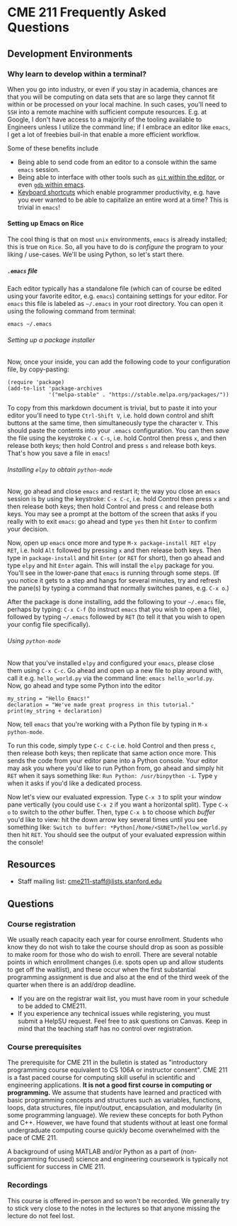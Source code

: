 # CME 211 Frequently Asked Questions

## Development Environments

### Why learn to develop within a terminal?

When you go into industry, or even if you stay in academia, chances are that you will be computing on data sets that are so large
they cannot fit within or be processed on your local machine. In such cases, you'll need to `SSH` into a remote machine with
sufficient compute resources. E.g. at Google, I don't have access to a majority of the tooling available to Engineers unless
I utilize the command line; if I embrace an editor like `emacs`, I get a lot of freebies buil-in that enable a more efficient workflow.

Some of these benefits include

- Being able to send code from an editor to a console within the same `emacs` session.
- Being able to interface with other tools such as [`git` within the editor](https://alexott.net/en/writings/emacs-vcs/EmacsGit.html),
  or even [`gdb` within emacs](https://kb.iu.edu/d/aqsy).
- [Keyboard shortcuts](https://www.gnu.org/software/emacs/refcards/pdf/refcard.pdf) which enable programmer productivity, e.g. have you
  ever wanted to be able to capitalize an entire word at a time? This is trivial in `emacs`!

#### Setting up Emacs on Rice

The cool thing is that on most `unix` environments, `emacs` is already installed; this is true on `Rice`. So, all you have to do is _configure_
the program to your liking / use-cases. We'll be using Python, so let's start there.

##### `.emacs` file

Each editor typically has a standalone file (which can of course be edited using your favorite editor, e.g. `emacs`) containing settings
for your editor. For `emacs` this file is labeled as `~/.emacs` in your root directory. You can open it using the following command from terminal:

```
emacs ~/.emacs
```

###### Setting up a package installer

Now, once your inside, you can add the following code to your configuration file, by copy-pasting:

```
(require 'package)
(add-to-list 'package-archives
             '("melpa-stable" . "https://stable.melpa.org/packages/"))
```

To copy from this markdown document is trivial, but to paste it into your editor you'll need to type `Ctrl-Shift V`, i.e. hold down control and shift buttons at the same time, then simultaneously type the character `V`. This should paste the contents into your `.emacs` configuration. You can then _save_ the file using the keystroke `C-x C-s`, i.e. hold Control then press `x`, and then release both keys; then hold Control and press `s` and release both keys. That's how you save a file in `emacs`!

###### Installing `elpy` to obtain `python-mode`

Now, go ahead and close `emacs` and restart it; the way you close an `emacs` session is by using the keystroke: `C-x C-c`, i.e. hold Control then press `x` and then release both keys; then hold Control and press `c` and release both keys. You may see a prompt at the bottom of the screen that asks if you really with to exit `emacs`: go ahead and type `yes` then hit `Enter` to confirm your decision.

Now, open up `emacs` once more and type `M-x package-install RET elpy RET`, i.e. hold `Alt` followed by pressing `x` and then release both keys. Then type in `package-install` and hit `Enter` (or `RET` for short), then go ahead and type `elpy` and hit `Enter` again. This will install the `elpy` package for you. You'll see in the lower-pane that `emacs` is running through some steps. (If you notice it gets to a step and hangs for several minutes, try and refresh the pane(s) by typing a command that normally switches panes, e.g. `C-x o`.)

After the package is done installing, add the following to your `~/.emacs` file, perhaps by typing: `C-x C-f` (to instruct `emacs` that you wish to open a file), followed by typing `~/.emacs` followed by `RET` (to tell it that you wish to open your config file specifically).

###### Using `python-mode`

Now that you've installed `elpy` and configured your `emacs`, please close them using `C-x C-c`. Go ahead and open up a new file to play around with, call it e.g. `hello_world.py` via the command line: `emacs hello_world.py`. Now, go ahead and type some Python into the editor

```
my_string = "Hello Emacs!"
declaration = "We've made great progress in this tutorial."
print(my_string + declaration)
```

Now, tell `emacs` that you're working with a Python file by typing in `M-x python-mode`.

To run this code, simply type `C-c C-c` i.e. hold Control and then press `c`, then release both keys; then replicate that same action once more. This sends the code from your editor pane into a Python console. Your editor may ask you where you'd like to run Python from, go ahead and simply hit `RET` when it says something like: `Run Python: /usr/binpython -i`. Type `y` when it asks if you'd like a dedicated process.

Now let's view our evaluated expression. Type `C-x 3` to split your window pane vertically (you could use `C-x 2` if you want a horizontal split). Type `C-x o` to switch to the _other_ buffer. Then, type `C-x b` to choose which _buffer_ you'd like to view: hit the down arrow key several times until you see something like: `Switch to buffer: *Python[/home/<SUNET>/hellow_world.py` then hit `RET`. You should see the output of your evaluated expression within the console!

## Resources

- Staff mailing list: <cme211-staff@lists.stanford.edu>

## Questions

### Course registration

We usually reach capacity each year for course enrollment. Students who know
they do not wish to take the course should drop as soon as possible to make room
for those who do wish to enroll. There are several notable points in which
enrollment changes (i.e. spots open up and allow students to get off the
waitlist), and these occur when the first substantial programming assignment is
due and also at the end of the third week of the quarter when there is an
add/drop deadline.

- If you are on the registrar wait list, you must have room in your schedule to
  be added to CME211.
- If you experience any technical issues while registering, you must submit a
  HelpSU request. Feel free to ask questions on Canvas. Keep in mind that the
  teaching staff has no control over registration.

### Course prerequisites

The prerequisite for CME 211 in the bulletin is stated as "introductory
programming course equivalent to CS 106A or instructor consent". CME 211
is a fast paced course for computing skill useful in scientific and
engineering applications. **It is not a good first course in computing or
programming.** We assume that students have learned and practiced with
basic programming concepts and structures such as variables, functions,
loops, data structures, file input/output, encapsulation, and modularity
(in some programming language). We review these concepts for both Python
and C++. However, we have found that students without at least one
formal undergraduate computing course quickly become overwhelmed with
the pace of CME 211.

A background of using MATLAB and/or Python as a
part of (non-programming focused) science and engineering coursework is
typically not sufficient for success in CME 211.

### Recordings

This course is offered in-person and so won't be recorded. We generally try to stick very close to the notes in the lectures so that anyone missing the lecture do not feel lost.
